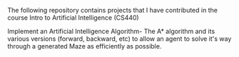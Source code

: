 The following repository contains projects that I have contributed in the course Intro to Artificial Intelligence (CS440)

Implement an Artificial Intelligence Algorithm- The A* algorithm and its various versions (forward, backward, etc) to allow an agent to solve it's way through a generated Maze as efficiently as possible.
